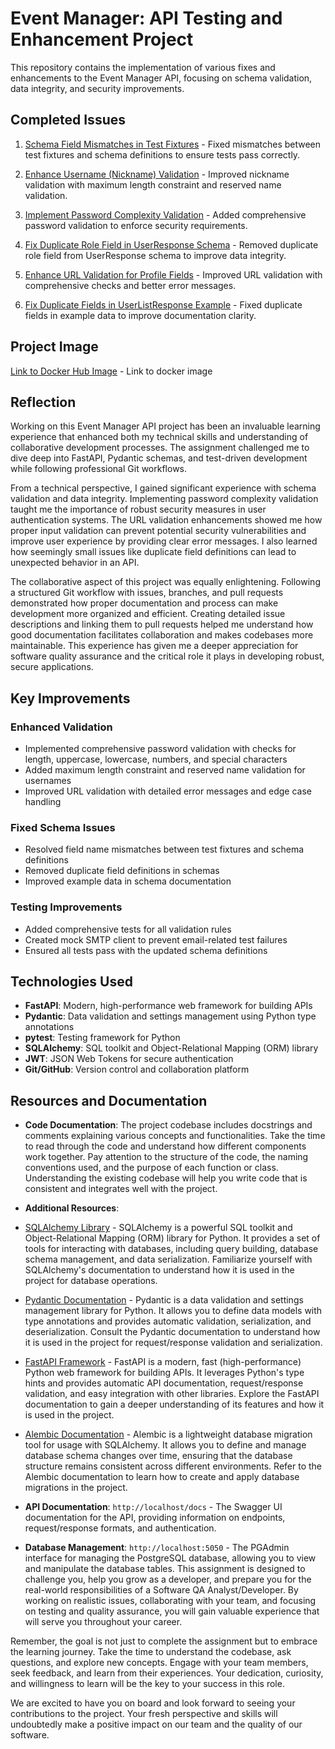 # Event Manager: API Testing and Enhancement Project

This repository contains the implementation of various fixes and enhancements to the Event Manager API, focusing on schema validation, data integrity, and security improvements.

## Completed Issues

1. [Schema Field Mismatches in Test Fixtures](https://github.com/Obson955/event_manager_hw10/issues/1) - Fixed mismatches between test fixtures and schema definitions to ensure tests pass correctly.

2. [Enhance Username (Nickname) Validation](https://github.com/Obson955/event_manager_hw10/issues/4) - Improved nickname validation with maximum length constraint and reserved name validation.

3. [Implement Password Complexity Validation](https://github.com/Obson955/event_manager_hw10/issues/6) - Added comprehensive password validation to enforce security requirements.

4. [Fix Duplicate Role Field in UserResponse Schema](https://github.com/Obson955/event_manager_hw10/issues/8) - Removed duplicate role field from UserResponse schema to improve data integrity.

5. [Enhance URL Validation for Profile Fields](https://github.com/Obson955/event_manager_hw10/issues/10) - Improved URL validation with comprehensive checks and better error messages.

6. [Fix Duplicate Fields in UserListResponse Example](https://github.com/Obson955/event_manager_hw10/issues/12) - Fixed duplicate fields in example data to improve documentation clarity.

## Project Image

[Link to Docker Hub Image](https://hub.docker.com/repository/docker/obson/wis_club_api/general) - Link to docker image

## Reflection

Working on this Event Manager API project has been an invaluable learning experience that enhanced both my technical skills and understanding of collaborative development processes. The assignment challenged me to dive deep into FastAPI, Pydantic schemas, and test-driven development while following professional Git workflows.

From a technical perspective, I gained significant experience with schema validation and data integrity. Implementing password complexity validation taught me the importance of robust security measures in user authentication systems. The URL validation enhancements showed me how proper input validation can prevent potential security vulnerabilities and improve user experience by providing clear error messages. I also learned how seemingly small issues like duplicate field definitions can lead to unexpected behavior in an API.

The collaborative aspect of this project was equally enlightening. Following a structured Git workflow with issues, branches, and pull requests demonstrated how proper documentation and process can make development more organized and efficient. Creating detailed issue descriptions and linking them to pull requests helped me understand how good documentation facilitates collaboration and makes codebases more maintainable. This experience has given me a deeper appreciation for software quality assurance and the critical role it plays in developing robust, secure applications.



## Key Improvements

### Enhanced Validation
- Implemented comprehensive password validation with checks for length, uppercase, lowercase, numbers, and special characters
- Added maximum length constraint and reserved name validation for usernames
- Improved URL validation with detailed error messages and edge case handling

### Fixed Schema Issues
- Resolved field name mismatches between test fixtures and schema definitions
- Removed duplicate field definitions in schemas
- Improved example data in schema documentation

### Testing Improvements
- Added comprehensive tests for all validation rules
- Created mock SMTP client to prevent email-related test failures
- Ensured all tests pass with the updated schema definitions

## Technologies Used

- **FastAPI**: Modern, high-performance web framework for building APIs
- **Pydantic**: Data validation and settings management using Python type annotations
- **pytest**: Testing framework for Python
- **SQLAlchemy**: SQL toolkit and Object-Relational Mapping (ORM) library
- **JWT**: JSON Web Tokens for secure authentication
- **Git/GitHub**: Version control and collaboration platform

## Resources and Documentation

- **Code Documentation**: The project codebase includes docstrings and comments explaining various concepts and functionalities. Take the time to read through the code and understand how different components work together. Pay attention to the structure of the code, the naming conventions used, and the purpose of each function or class. Understanding the existing codebase will help you write code that is consistent and integrates well with the project.

- **Additional Resources**:
 - [SQLAlchemy Library](https://www.sqlalchemy.org/) - SQLAlchemy is a powerful SQL toolkit and Object-Relational Mapping (ORM) library for Python. It provides a set of tools for interacting with databases, including query building, database schema management, and data serialization. Familiarize yourself with SQLAlchemy's documentation to understand how it is used in the project for database operations.
 - [Pydantic Documentation](https://docs.pydantic.dev/latest/) - Pydantic is a data validation and settings management library for Python. It allows you to define data models with type annotations and provides automatic validation, serialization, and deserialization. Consult the Pydantic documentation to understand how it is used in the project for request/response validation and serialization.
 - [FastAPI Framework](https://fastapi.tiangolo.com/) - FastAPI is a modern, fast (high-performance) Python web framework for building APIs. It leverages Python's type hints and provides automatic API documentation, request/response validation, and easy integration with other libraries. Explore the FastAPI documentation to gain a deeper understanding of its features and how it is used in the project.
 - [Alembic Documentation](https://alembic.sqlalchemy.org/en/latest/index.html) - Alembic is a lightweight database migration tool for usage with SQLAlchemy. It allows you to define and manage database schema changes over time, ensuring that the database structure remains consistent across different environments. Refer to the Alembic documentation to learn how to create and apply database migrations in the project.

- **API Documentation**: `http://localhost/docs` - The Swagger UI documentation for the API, providing information on endpoints, request/response formats, and authentication.
- **Database Management**: `http://localhost:5050` - The PGAdmin interface for managing the PostgreSQL database, allowing you to view and manipulate the database tables.
This assignment is designed to challenge you, help you grow as a developer, and prepare you for the real-world responsibilities of a Software QA Analyst/Developer. By working on realistic issues, collaborating with your team, and focusing on testing and quality assurance, you will gain valuable experience that will serve you throughout your career.

Remember, the goal is not just to complete the assignment but to embrace the learning journey. Take the time to understand the codebase, ask questions, and explore new concepts. Engage with your team members, seek feedback, and learn from their experiences. Your dedication, curiosity, and willingness to learn will be the key to your success in this role.

We are excited to have you on board and look forward to seeing your contributions to the project. Your fresh perspective and skills will undoubtedly make a positive impact on our team and the quality of our software.






